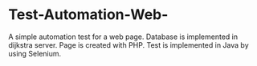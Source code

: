 # Test-Automation-Web-
A simple automation test for a web page.
Database is implemented in dijkstra server.
Page is created with PHP.
Test is implemented in Java by using Selenium.
